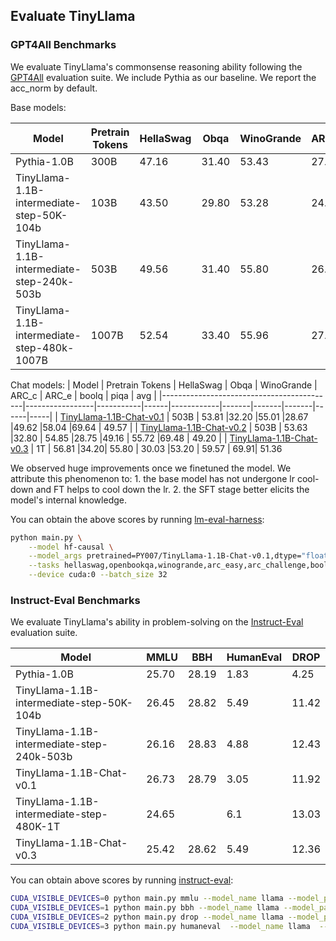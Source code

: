## Evaluate TinyLlama

### GPT4All Benchmarks

We evaluate TinyLlama's commonsense reasoning ability following the [GPT4All](https://gpt4all.io/index.html) evaluation suite. We include Pythia as our baseline. We report the acc_norm by default. 

Base models:

| Model                                     | Pretrain Tokens | HellaSwag | Obqa | WinoGrande | ARC_c | ARC_e | boolq | piqa | avg |
|-------------------------------------------|-----------------|-----------|------|------------|-------|-------|-------|------|-----|
| Pythia-1.0B                               |        300B     | 47.16     | 31.40| 53.43      | 27.05 | 48.99 | 60.83 | 69.21 | 48.30 |
| TinyLlama-1.1B-intermediate-step-50K-104b |        103B     | 43.50     | 29.80| 53.28      | 24.32 | 44.91 | 59.66 | 67.30 | 46.11|
| TinyLlama-1.1B-intermediate-step-240k-503b|        503B     | 49.56     |31.40 |55.80       |26.54  |48.32  |56.91  |69.42  | 48.28 |
| TinyLlama-1.1B-intermediate-step-480k-1007B |     1007B     | 52.54     | 33.40 | 55.96      | 27.82 | 52.36 | 59.54 | 69.91 | 50.22 |

Chat models:
| Model                                     | Pretrain Tokens | HellaSwag | Obqa | WinoGrande | ARC_c | ARC_e | boolq | piqa | avg |
|-------------------------------------------|-----------------|-----------|------|------------|-------|-------|-------|------|-----|
| [TinyLlama-1.1B-Chat-v0.1](https://huggingface.co/PY007/TinyLlama-1.1B-Chat-v0.1)                 |        503B     | 53.81     |32.20 |55.01       |28.67  |49.62  |58.04  |69.64  | 49.57 |
| [TinyLlama-1.1B-Chat-v0.2](https://huggingface.co/PY007/TinyLlama-1.1B-Chat-v0.2)                   |        503B     | 53.63     |32.80 | 54.85      |28.75  |49.16  | 55.72 |69.48  | 49.20 |
| [TinyLlama-1.1B-Chat-v0.3](https://huggingface.co/PY007/TinyLlama-1.1B-Chat-v0.3)                   |   1T            | 56.81     |34.20| 55.80       | 30.03 |53.20  | 59.57 | 69.91| 51.36


We observed huge improvements once we finetuned the model. We attribute this phenomenon to: 1. the base model has not undergone lr cool-down and FT helps to cool down the lr. 2. the SFT stage better elicits the model's internal knowledge.

You can obtain the above scores by running [lm-eval-harness](https://github.com/EleutherAI/lm-evaluation-harness):
```bash
python main.py \
    --model hf-causal \
    --model_args pretrained=PY007/TinyLlama-1.1B-Chat-v0.1,dtype="float" \
    --tasks hellaswag,openbookqa,winogrande,arc_easy,arc_challenge,boolq,piqa\
    --device cuda:0 --batch_size 32
```



### Instruct-Eval Benchmarks
We evaluate TinyLlama's ability in problem-solving on the [Instruct-Eval](https://github.com/declare-lab/instruct-eval) evaluation suite. 


| Model                                     | MMLU | BBH  | HumanEval | DROP |
|-------------------------------------------|------|------|-----------|------|
| Pythia-1.0B                               | 25.70| 28.19| 1.83      | 4.25 |
| TinyLlama-1.1B-intermediate-step-50K-104b | 26.45|28.82 |5.49       |11.42 |
| TinyLlama-1.1B-intermediate-step-240k-503b|26.16 |  28.83   |4.88       | 12.43|
| TinyLlama-1.1B-Chat-v0.1                  |26.73 |  28.79   | 3.05     |  11.92 |
| TinyLlama-1.1B-intermediate-step-480K-1T  |24.65 |          |  6.1     | 13.03 |
| TinyLlama-1.1B-Chat-v0.3                  |25.42 |  28.62  | 5.49     |  12.36 |


You can obtain above scores by running [instruct-eval](https://github.com/declare-lab/instruct-eval):
```bash
CUDA_VISIBLE_DEVICES=0 python main.py mmlu --model_name llama --model_path PY007/TinyLlama-1.1B-Chat-v0.1
CUDA_VISIBLE_DEVICES=1 python main.py bbh --model_name llama --model_path PY007/TinyLlama-1.1B-Chat-v0.1
CUDA_VISIBLE_DEVICES=2 python main.py drop --model_name llama --model_path PY007/TinyLlama-1.1B-Chat-v0.1
CUDA_VISIBLE_DEVICES=3 python main.py humaneval  --model_name llama  --n_sample 1 --model_path PY007/TinyLlama-1.1B-Chat-v0.1
